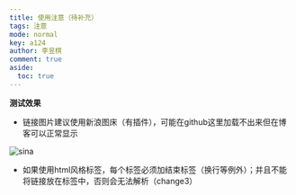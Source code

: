 ```yaml
---
title: 使用注意（待补充）
tags: 注意
mode: normal
key: a124
author: 李昱棋
comment: true
aside:
  toc: true
---
```

**测试效果**  

* 链接图片建议使用新浪图床（有插件），可能在github这里加载不出来但在博客可以正常显示

![sina](http://ww1.sinaimg.cn/large/007pWD8Ply1gcesqqlqloj30bl0840uz.jpg)

* 如果使用html风格标签，每个标签必须加结束标签（换行等例外）；并且不能将链接放在标签中，否则会无法解析（change3）


